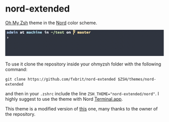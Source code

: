 # nord-extended
[Oh My Zsh](https://github.com/ohmyzsh/ohmyzsh) theme in the [Nord](https://www.nordtheme.com/) color scheme.

![screenshot](screenshot.png)

To use it clone the repository inside your ohmyzsh folder with the following command:

    git clone https://github.com/fxbrit/nord-extended $ZSH/themes/nord-extended

and then in your `.zshrc` include the line `ZSH_THEME="nord-extended/nord"`.
I highly suggest to use the theme with Nord [Terminal.app](https://github.com/arcticicestudio/nord-terminal-app).

This theme is a modified version of [this](https://github.com/TyWR/Nord-zsh) one, many thanks to the owner of the repository.
